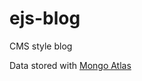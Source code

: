 # ejs-blog

CMS style blog

Data stored with [Mongo Atlas](https://www.mongodb.com/cloud/atlas)





